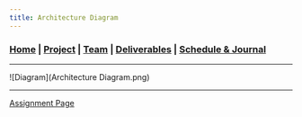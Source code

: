 ```yaml
---
title: Architecture Diagram
---
```

### [Home](https://mtcahill57.github.io/523-fa20-m.github.io/) \| [Project](project.md) \| [Team](team.md) \| [Deliverables](deliverables.md) \| [Schedule & Journal](journal-sched.md)

___

 ![Diagram](Architecture Diagram.png)

___
[Assignment Page](https://comp523.cs.unc.edu/user-stories/)
